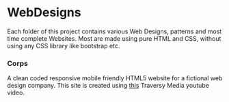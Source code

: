 # WebDesigns
Each folder of this project contains various Web Designs, patterns and most time complete Websites. Most are made using pure HTML and CSS, without using any CSS library like bootstrap etc.

### Corps
A clean coded responsive mobile friendly HTML5 website for a fictional web design company. This site is created using [this](https://www.youtube.com/watch?v=Wm6CUkswsNw&list=PLillGF-RfqbZTASqIqdvm1R5mLrQq79CU&index=3) Traversy Media youtube video.
